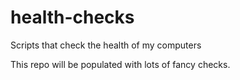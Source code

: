 # health-checks
Scripts that check the health of my computers


This repo will be populated with lots of fancy checks.

